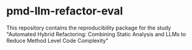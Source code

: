 # pmd-llm-refactor-eval
This repository contains the reproducibility package for the study "Automated Hybrid Refactoring: Combining Static Analysis and LLMs to Reduce Method Level Code Complexity"
